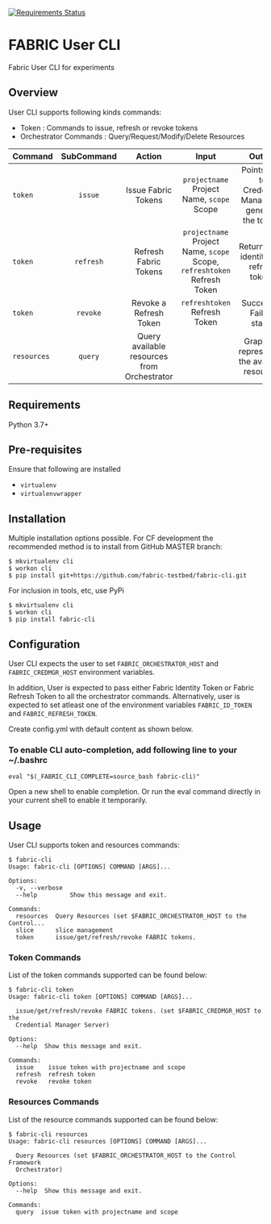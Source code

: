 [![Requirements Status](https://requires.io/github/fabric-testbed/fabric-cli/requirements.svg?branch=master)](https://requires.io/github/fabric-testbed/fabric-cli/requirements/?branch=master)

# FABRIC User CLI

Fabric User CLI for experiments

## Overview
User CLI supports following kinds commands:
- Token : Commands to issue, refresh or revoke tokens
- Orchestrator Commands : Query/Request/Modify/Delete Resources

Command | SubCommand | Action | Input | Output
:--------|:----:|:----:|:---:|:---:
`token` | `issue`| Issue Fabric Tokens | `projectname` Project Name, `scope` Scope | Points user to Credential Manager to generate the tokens
`token` | `refresh`| Refresh Fabric Tokens | `projectname` Project Name, `scope` Scope, `refreshtoken` Refresh Token | Returns new identity and refresh tokens
`token` | `revoke` | Revoke a Refresh Token |  `refreshtoken` Refresh Token | Success or Failure status
`resources` | `query` | Query available resources from Orchestrator |  | Graph ML representing the available resources

## Requirements
Python 3.7+

## Pre-requisites
Ensure that following are installed
- `virtualenv`
- `virtualenvwrapper`

## Installation
Multiple installation options possible. For CF development the recommended method is to install from GitHub MASTER branch:
```
$ mkvirtualenv cli
$ workon cli
$ pip install git+https://github.com/fabric-testbed/fabric-cli.git
```
For inclusion in tools, etc, use PyPi
```
$ mkvirtualenv cli
$ workon cli
$ pip install fabric-cli
```

## Configuration
User CLI expects the user to set `FABRIC_ORCHESTRATOR_HOST` and `FABRIC_CREDMGR_HOST` environment variables. 

In addition, User is expected to pass either Fabric Identity Token or Fabric Refresh Token to all the orchestrator commands. 
Alternatively, user is expected to set atleast one of the environment variables `FABRIC_ID_TOKEN` and `FABRIC_REFRESH_TOKEN`.

Create config.yml with default content as shown below. 
 
### To enable CLI auto-completion, add following line to your ~/.bashrc
```
eval "$(_FABRIC_CLI_COMPLETE=source_bash fabric-cli)"
```
Open a new shell to enable completion.
Or run the eval command directly in your current shell to enable it temporarily.

## Usage
User CLI supports token and resources commands:
```
$ fabric-cli
Usage: fabric-cli [OPTIONS] COMMAND [ARGS]...

Options:
  -v, --verbose
  --help         Show this message and exit.

Commands:
  resources  Query Resources (set $FABRIC_ORCHESTRATOR_HOST to the Control...
  slice      slice management
  token      issue/get/refresh/revoke FABRIC tokens.
```

### Token Commands
List of the token commands supported can be found below:
```
$ fabric-cli token
Usage: fabric-cli token [OPTIONS] COMMAND [ARGS]...

  issue/get/refresh/revoke FABRIC tokens. (set $FABRIC_CREDMGR_HOST to the
  Credential Manager Server)

Options:
  --help  Show this message and exit.

Commands:
  issue    issue token with projectname and scope
  refresh  refresh token
  revoke   revoke token
```

### Resources Commands
List of the resource commands supported can be found below:
```
$ fabric-cli resources
Usage: fabric-cli resources [OPTIONS] COMMAND [ARGS]...

  Query Resources (set $FABRIC_ORCHESTRATOR_HOST to the Control Framework
  Orchestrator)

Options:
  --help  Show this message and exit.

Commands:
  query  issue token with projectname and scope
```

